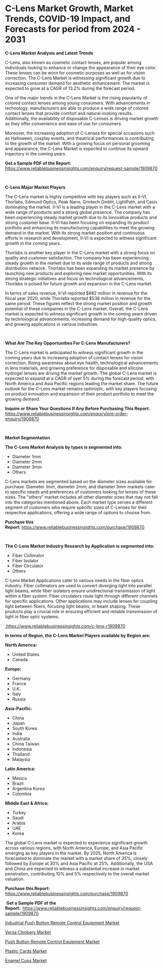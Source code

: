 <p><h1>C-Lens Market Growth, Market Trends, COVID-19 Impact, and Forecasts for period from 2024 - 2031</h1></p><p><strong>C-Lens Market Analysis and Latest Trends</strong></p>
<p><p>C-Lens, also known as cosmetic contact lenses, are popular among individuals looking to enhance or change the appearance of their eye color. These lenses can be worn for cosmetic purposes as well as for vision correction. The C-Lens Market is witnessing significant growth due to increasing consumer demand for aesthetic enhancement. The market is expected to grow at a CAGR of 13.2% during the forecast period.</p><p>One of the major trends in the C-Lens Market is the rising popularity of colored contact lenses among young consumers. With advancements in technology, manufacturers are able to produce a wide range of colored contact lenses that provide comfort and natural-looking results. Additionally, the availability of disposable C-Lenses is driving market growth as they offer convenience and ease of use for consumers.</p><p>Moreover, the increasing adoption of C-Lenses for special occasions such as Halloween, cosplay events, and theatrical performances is contributing to the growth of the market. With a growing focus on personal grooming and appearance, the C-Lens Market is expected to continue its upward trajectory in the coming years.</p></p>
<p><strong>Get a Sample PDF of the Report:&nbsp;</strong> <a href="https://www.reliablebusinessinsights.com/enquiry/request-sample/1909870">https://www.reliablebusinessinsights.com/enquiry/request-sample/1909870</a></p>
<p>&nbsp;</p>
<p><strong>C-Lens Major Market Players</strong></p>
<p><p>The C-Lens market is highly competitive with key players such as II-VI, Thorlabs, Edmund Optics, Peak Nano, Grintech GmbH, LightPath, and Casix dominating the market. II-VI is a leading player in the C-Lens market with a wide range of products and a strong global presence. The company has been experiencing steady market growth due to its innovative products and strong customer base. II-VI has been focusing on expanding its product portfolio and enhancing its manufacturing capabilities to meet the growing demand in the market. With its strong market position and continuous efforts in research and development, II-VI is expected to witness significant growth in the coming years.</p><p>Thorlabs is another key player in the C-Lens market with a strong focus on quality and customer satisfaction. The company has been experiencing steady growth in the market due to its wide range of products and strong distribution network. Thorlabs has been expanding its market presence by launching new products and exploring new market opportunities. With its strong strategic initiatives and focus on technological advancements, Thorlabs is poised for future growth and expansion in the C-Lens market.</p><p>In terms of sales revenue, II-VI reported $882 million in revenue for the fiscal year 2020, while Thorlabs reported $538 million in revenue for the same period. These figures reflect the strong market position and growth potential of these companies in the C-Lens market. Overall, the C-Lens market is expected to witness significant growth in the coming years driven by technological advancements, increasing demand for high-quality optics, and growing applications in various industries.</p></p>
<p>&nbsp;</p>
<p><strong>What Are The Key Opportunities For C-Lens Manufacturers?</strong></p>
<p><p>The C-Lens market is anticipated to witness significant growth in the coming years due to increasing adoption of contact lenses for vision correction. Rising awareness about eye health, technological advancements in lens materials, and growing preference for disposable and silicone hydrogel lenses are driving the market growth. The global C-Lens market is expected to expand at a CAGR of over 5% during the forecast period, with North America and Asia Pacific regions leading the market share. The future outlook for the C-Lens market remains optimistic, with key players focusing on product innovation and expansion of their product portfolio to meet the growing demand.</p></p>
<p><strong>Inquire or Share Your Questions If Any Before Purchasing This Report:</strong> <a href="https://www.reliablebusinessinsights.com/enquiry/pre-order-enquiry/1909870">https://www.reliablebusinessinsights.com/enquiry/pre-order-enquiry/1909870</a></p>
<p>&nbsp;</p>
<p><strong>Market Segmentation</strong></p>
<p><strong>The C-Lens Market Analysis by types is segmented into:</strong></p>
<p><ul><li>Diameter 1mm</li><li>Diameter 2mm</li><li>Diameter 3mm</li><li>Others</li></ul></p>
<p><p>C-Lens markets are segmented based on the diameter sizes available for purchase. Diameter 1mm, diameter 2mm, and diameter 3mm markets cater to specific needs and preferences of customers looking for lenses of these sizes. The "others" market includes all other diameter sizes that may not fall into the categories mentioned above. Each market type serves a different segment of customers who require specific sizes of C-Lenses for their respective applications, offering a wide range of options to choose from.</p></p>
<p><strong>Purchase this Report:&nbsp;</strong><a href="https://www.reliablebusinessinsights.com/purchase/1909870">https://www.reliablebusinessinsights.com/purchase/1909870</a></p>
<p>&nbsp;</p>
<p><strong>The C-Lens Market Industry Research by Application is segmented into:</strong></p>
<p><ul><li>Fiber Collimator</li><li>Fiber Isolator</li><li>Fiber Circulator</li><li>Others</li></ul></p>
<p><p>C-Lens Market Applications cater to various needs in the fiber optics industry. Fiber collimators are used to convert diverging light into parallel light beams, while fiber isolators ensure unidirectional transmission of light within a fiber system. Fiber circulators route light through different channels for specific applications. Other applications may include lenses for coupling light between fibers, focusing light beams, or beam shaping. These products play a crucial role in ensuring efficient and reliable transmission of light in fiber optic systems.</p></p>
<p><a href="https://www.reliablebusinessinsights.com/c-lens-r1909870">&nbsp;https://www.reliablebusinessinsights.com/c-lens-r1909870</a></p>
<p><strong>In terms of Region, the C-Lens Market Players available by Region are:</strong></p>
<p>
    <p> <strong> North America: </strong>
        <ul>
            <li>United States</li>
            <li>Canada</li>
        </ul>
        </p> 
    <p> <strong> Europe: </strong>
        <ul>
            <li>Germany</li>
            <li>France</li>
            <li>U.K.</li>
            <li>Italy</li>
            <li>Russia</li>
        </ul>
        </p> 
    <p> <strong> Asia-Pacific: </strong>
        <ul>
            <li>China</li>
            <li>Japan</li>
            <li>South Korea</li>
            <li>India</li>
            <li>Australia</li>
            <li>China Taiwan</li>
            <li>Indonesia</li>
            <li>Thailand</li>
            <li>Malaysia</li>
        </ul>
        </p> 
    <p> <strong> Latin America: </strong>
        <ul>
            <li>Mexico</li>
            <li>Brazil</li>
            <li>Argentina Korea</li>
            <li>Colombia</li>
        </ul>
        </p> 
    <p> <strong> Middle East & Africa: </strong>
        <ul>
            <li>Turkey</li>
            <li>Saudi</li>
            <li>Arabia</li>
            <li>UAE</li>
            <li>Korea</li>
        </ul>
    </p>
    </p>
<p><p>The global C-Lens market is expected to experience significant growth across various regions, with North America, Europe, and Asia Pacific emerging as key players in the market. By 2025, North America is forecasted to dominate the market with a market share of 35%, closely followed by Europe at 30% and Asia Pacific at 25%. Additionally, the USA and China are expected to witness a substantial increase in market penetration, contributing 10% and 5% respectively to the overall market valuation.</p></p>
<p><strong>Purchase this Report: </strong><a href="https://www.reliablebusinessinsights.com/purchase/1909870">https://www.reliablebusinessinsights.com/purchase/1909870</a></p>
<p>&nbsp;<strong>Get a Sample PDF of the Report:&nbsp;&nbsp;</strong><a href="https://www.reliablebusinessinsights.com/enquiry/request-sample/1909870">https://www.reliablebusinessinsights.com/enquiry/request-sample/1909870</a></p>
<p><strong></strong></p>
<p><p><a href="https://github.com/brendafegmorris532/Market-Research-Report-List-1/blob/main/industrial-push-button-remote-control-equipment-market.md">Industrial Push Button Remote Control Equipment Market</a></p><p><a href="https://medium.com/@nathalelly87957/versa-climbers-market-a-global-and-regional-analysis-2024-2031-638028da7e17">Versa Climbers Market</a></p><p><a href="https://github.com/LarryPearsongXXfvf/Market-Research-Report-List-1/blob/main/push-button-remote-control-equipment-market.md">Push Button Remote Control Equipment Market</a></p><p><a href="https://medium.com/@rontayewer0/global-plastic-cards-market-size-is-expected-to-reach-at-a-cagr-of-10-6-0de24ef6fee9">Plastic Cards Market</a></p><p><a href="https://medium.com/@carol.alsopr44536/enamel-cups-market-investigation-industry-evolution-and-forecast-till-2031-6ad9348cd348">Enamel Cups Market</a></p></p>